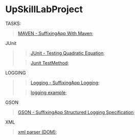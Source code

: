 # UpSkillLabProject
   
   TASKS:
   
> [MAVEN - SuffixingApp With Maven](https://github.com/lipik75/JsonProject/tree/master/src/main/java/superheroes);
>
   JUnit
>> [JUnit - Testing Quadratic Equation](https://github.com/lipik75/JsonProject/tree/master/src/main/java/junit);
> 
>>[Junit TestMethod](https://github.com/lipik75/JsonProject/blob/master/src/test/java/TestSolve.java);
>
   LOGGING
>>[Logging - SuffixingApp Logging](https://github.com/lipik75/JsonProject/blob/master/src/main/java/superheroes/HeroesMain.java);
> 
>>[logging example](https://github.com/lipik75/JsonProject/blob/master/src/main/java/logging/LoggerMain.java);
>
   GSON
> [GSON - SuffixingApp Structured Logging Specification](https://github.com/lipik75/JsonProject/tree/master/src/main/java/person);
>
   XML
>[xml parser (DOM)](https://github.com/lipik75/JsonProject/tree/master/src/main/java/xml);
>
